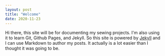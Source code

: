 ```yaml
---
layout: post
title: "Welcome"
date: 2020-11-23
---
```


Hi there, this site will be for documenting my sewing projects.  I'm also using it to learn Git, Github Pages, and Jekyll. So this site is powered by [Jekyll](http://jekyllrb.com) and I can use Markdown to author my posts. It actually is a lot easier than I thought it was going to be.
